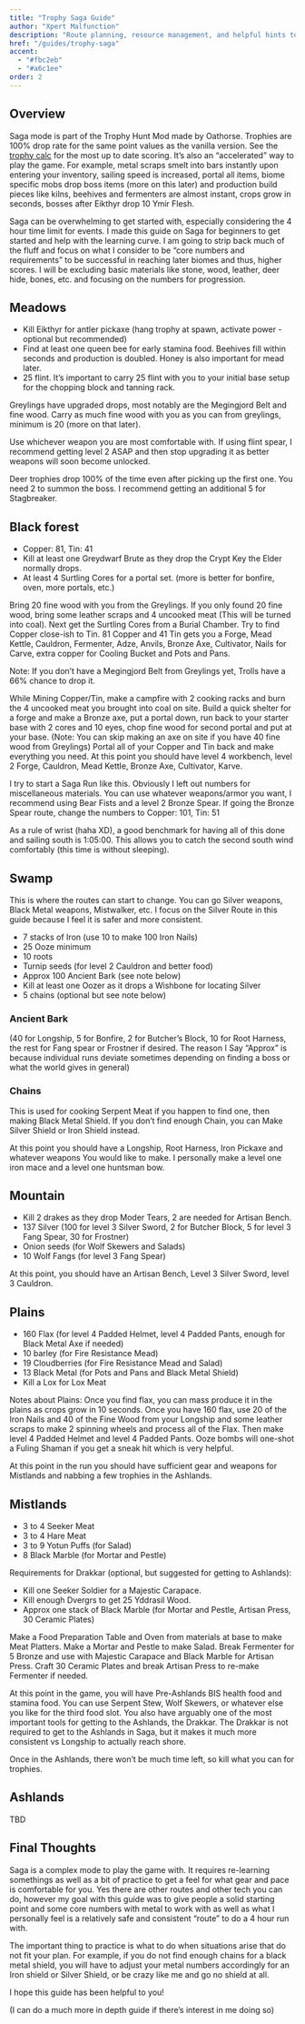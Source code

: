 ```yaml
---
title: "Trophy Saga Guide"
author: "Xpert Malfunction"
description: "Route planning, resource management, and helpful hints to conquer Trophy Saga events."
href: "/guides/trophy-saga"
accent:
  - "#fbc2eb"
  - "#a6c1ee"
order: 2
---
```


## Overview

Saga mode is part of the Trophy Hunt Mod made by Oathorse. Trophies are 100% drop rate for the same point values as the vanilla version. See the [trophy calc](/trophy/calc) for the most up to date scoring. It’s also an “accelerated” way to play the game. For example, metal scraps smelt into bars instantly upon entering your inventory, sailing speed is increased, portal all items, biome specific mobs drop boss items (more on this later) and production build pieces like kilns, beehives and fermenters are almost instant, crops grow in seconds, bosses after Eikthyr drop 10 Ymir Flesh.

Saga can be overwhelming to get started with, especially considering the 4 hour time limit for events. I made this guide on Saga for beginners to get started and help with the learning curve. I am going to strip back much of the fluff and focus on what I consider to be “core numbers and requirements” to be successful in reaching later biomes and thus, higher scores. I will be excluding basic materials like stone, wood, leather, deer hide, bones, etc. and focusing on the numbers for progression. 

## Meadows

- Kill Eikthyr for antler pickaxe (hang trophy at spawn, activate power - optional but recommended)
- Find at least one queen bee for early stamina food. Beehives fill within seconds and production is doubled. Honey is also important for mead later.
- 25 flint. It’s important to carry 25 flint with you to your initial base setup for the chopping block and tanning rack.

Greylings have upgraded drops, most notably are the Megingjord Belt and fine wood. Carry as much fine wood with you as you can from greylings, minimum is 20 (more on that later).

Use whichever weapon you are most comfortable with. If using flint spear, I recommend getting level 2 ASAP and then stop upgrading it as better weapons will soon become unlocked.

Deer trophies drop 100% of the time even after picking up the first one. You need 2 to summon the boss. I recommend getting an additional 5 for Stagbreaker.

## Black forest

- Copper: 81, Tin: 41
- Kill at least one Greydwarf Brute as they drop the Crypt Key the Elder normally drops.
- At least 4 Surtling Cores for a portal set. (more is better for bonfire, oven, more portals, etc.)

Bring 20 fine wood with you from the Greylings. If you only found 20 fine wood, bring some leather scraps and 4 uncooked meat (This will be turned into coal). Next get the Surtling Cores from a Burial Chamber. Try to find Copper close-ish to Tin. 81 Copper and 41 Tin gets you a Forge, Mead Kettle, Cauldron, Fermenter, Adze, Anvils, Bronze Axe, Cultivator, Nails for Carve, extra copper for Cooling Bucket and Pots and Pans.

Note: If you don’t have a Megingjord Belt from Greylings yet, Trolls have a 66% chance to drop it.

While Mining Copper/Tin, make a campfire with 2 cooking racks and burn the 4 uncooked meat you brought into coal on site. Build a quick shelter for a forge and make a Bronze axe, put a portal down, run back to your starter base with 2 cores and 10 eyes, chop fine wood for second portal and put at your base. (Note: You can skip making an axe on site if you have 40 fine wood from Greylings) Portal all of your Copper and Tin back and make everything you need. At this point you should have level 4 workbench, level 2 Forge, Cauldron, Mead Kettle, Bronze Axe, Cultivator, Karve.

I try to start a Saga Run like this. Obviously I left out numbers for miscellaneous materials. You can use whatever weapons/armor you want, I recommend using Bear Fists and a level 2 Bronze Spear. If going the Bronze Spear route, change the numbers to Copper: 101, Tin: 51

As a rule of wrist (haha XD), a good benchmark for having all of this done and sailing south is 1:05:00. This allows you to catch the second south wind comfortably (this time is without sleeping).

## Swamp

This is where the routes can start to change. You can go Silver weapons, Black Metal weapons, Mistwalker, etc. I focus on the Silver Route in this guide because I feel it is safer and more consistent.

- 7 stacks of Iron (use 10 to make 100 Iron Nails)
- 25 Ooze minimum
- 10 roots
- Turnip seeds (for level 2 Cauldron and better food)
- Approx 100 Ancient Bark (see note below)
- Kill at least one Oozer as it drops a Wishbone for locating Silver
- 5 chains (optional but see note below)

### Ancient Bark
(40 for Longship, 5 for Bonfire, 2 for Butcher’s Block, 10 for Root Harness, the rest for Fang spear or Frostner if desired. The reason I Say “Approx” is because individual runs deviate sometimes depending on finding a boss or what the world gives in general)

### Chains
This is used for cooking Serpent Meat if you happen to find one, then making Black Metal Shield. If you don’t find enough Chain, you can Make Silver Shield or Iron Shield instead.

At this point you should have a Longship, Root Harness, Iron Pickaxe and whatever weapons You would like to make. I personally make a level one iron mace and a level one huntsman bow.

## Mountain

- Kill 2 drakes as they drop Moder Tears, 2 are needed for Artisan Bench.
- 137 Silver (100 for level 3 Silver Sword, 2 for Butcher Block, 5 for level 3 Fang Spear, 30 for Frostner)
- Onion seeds (for Wolf Skewers and Salads)
- 10 Wolf Fangs (for level 3 Fang Spear)

At this point, you should have an Artisan Bench, Level 3 Silver Sword, level 3 Cauldron.

## Plains

- 160 Flax (for level 4 Padded Helmet, level 4 Padded Pants, enough for Black Metal Axe if needed)
- 10 barley (for Fire Resistance Mead)
- 19 Cloudberries (for Fire Resistance Mead and Salad)
- 13 Black Metal (for Pots and Pans and Black Metal Shield)
- Kill a Lox for Lox Meat

Notes about Plains: Once you find flax, you can mass produce it in the plains as crops grow in 10 seconds. Once you have 160 flax, use 20 of the Iron Nails and 40 of the Fine Wood from your Longship and some leather scraps to make 2 spinning wheels and process all of the Flax. Then make level 4 Padded Helmet and level 4 Padded Pants. Ooze bombs will one-shot a Fuling Shaman if you get a sneak hit which is very helpful.

At this point in the run you should have sufficient gear and weapons for Mistlands and nabbing a few trophies in the Ashlands.

## Mistlands

- 3 to 4 Seeker Meat
- 3 to 4 Hare Meat
- 3 to 9 Yotun Puffs (for Salad)
- 8 Black Marble (for Mortar and Pestle)

Requirements for Drakkar (optional, but suggested for getting to Ashlands):
- Kill one Seeker Soldier for a Majestic Carapace.
- Kill enough Dvergrs to get 25 Yddrasil Wood.
- Approx one stack of Black Marble (for Mortar and Pestle, Artisan Press, 30 Ceramic Plates)

Make a Food Preparation Table and Oven from materials at base to make Meat Platters. Make a Mortar and Pestle to make Salad. Break Fermenter for 5 Bronze and use with Majestic Carapace and Black Marble for Artisan Press. Craft 30 Ceramic Plates and break Artisan Press to re-make Fermenter if needed.

At this point in the game, you will have Pre-Ashlands BIS health food and stamina food. You can use Serpent Stew, Wolf Skewers, or whatever else you like for the third food slot. You also have arguably one of the most important tools for getting to the Ashlands, the Drakkar. The Drakkar is not required to get to the Ashlands in Saga, but it makes it much more consistent vs Longship to actually reach shore.

Once in the Ashlands, there won’t be much time left, so kill what you can for trophies.

## Ashlands

TBD

## Final Thoughts

Saga is a complex mode to play the game with. It requires re-learning somethings as well as a bit of practice to get a feel for what gear and pace is comfortable for you. Yes there are other routes and other tech you can do, however my goal with this guide was to give people a solid starting point and some core numbers with metal to work with as well as what I personally feel is a relatively safe and consistent “route” to do a 4 hour run with.

The important thing to practice is what to do when situations arise that do not fit your plan. For example, if you do not find enough chains for a black metal shield, you will have to adjust your metal numbers accordingly for an Iron shield or Silver Shield, or be crazy like me and go no shield at all.

I hope this guide has been helpful to you!

(I can do a much more in depth guide if there’s interest in me doing so)
